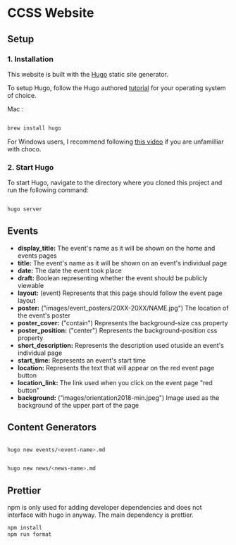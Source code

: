 # CCSS Website

## Setup

### 1. Installation

This website is built with the [Hugo](https://gohugo.io/) static site generator.

To setup Hugo, follow the Hugo authored [tutorial](https://gohugo.io/getting-started/installing/) for your operating system of choice.

Mac :

```bash

brew install hugo

```

For Windows users, I recommend following [this video](https://www.youtube.com/watch?v=G7umPCU-8xc) if you are unfamilliar with choco.

### 2. Start Hugo

To start Hugo, navigate to the directory where you cloned this project and run the following command:

```bash

hugo server

```

## Events

* **display_title:** The event's name as it will be shown on the home and events pages
* **title:** The event's name as it will be shown on an event's individual page
* **date:** The date the event took place
* **draft:** Boolean representing whether the event should be publicly viewable
* **layout:** (event) Represents that this page should follow the event page layout
* **poster:** ("images/event_posters/20XX-20XX/NAME.jpg") The location of the event's poster
* **poster_cover:** ("contain") Represents the background-size css property
* **poster_position:** ("center") Represents the background-position css property
* **short_description:** Represents the description used otuside an event's individual page
* **start_time:** Represents an event's start time
* **location:** Represents the text that will appear on the red event page button
* **location_link:** The link used when you click on the event page "red button"
* **background:** ("images/orientation2018-min.jpeg") Image used as the background of the upper part of the page


## Content Generators

```bash

hugo new events/<event-name>.md

```

```bash

hugo new news/<news-name>.md

```

## Prettier

npm is only used for adding developer dependencies and does not interface with hugo in anyway. The main dependency is prettier.

```bash
npm install
npm run format
```
